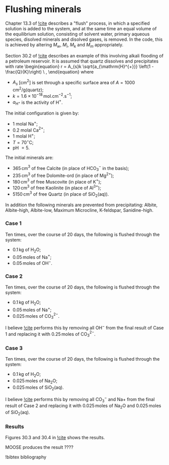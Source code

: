 # Flushing minerals

Chapter 13.3 of [!cite](bethke_2007) describes a "flush" process, in which a specified solution is added to the system, and at the same time an equal volume of the equilibrium solution, consisting of solvent water, primary aqueous species, disolved minerals and disolved gases, is removed.  In the code, this is achieved by altering $M_{w}$, $M_{i}$, $M_{k}$ and $M_{m}$ appropriately.

Section 30.2 of [!cite](bethke_2007) describes an example of this involving alkali flooding of a petroleum reservoir.  It is assumed that quartz dissolves and precipitates with rate
\begin{equation}
r = A_{s}k \sqrt{a_{\mathrm{H}^{+}}} \left(1 - \frac{Q}{K}\right) \ ,
\end{equation}
where

- $A_{s}$ \[cm$^{2}$\] is set through a specific surface area of $A = 1000\,$cm$^{2}$/g(quartz);
- $k = 1.6\times 10^{-18}\,$mol.cm$^{-2}$.s$^{-1}$;
- $a_{\mathrm{H}^{+}}$ is the activity of H$^{+}$.

The initial configuration is given by:

- 1 molal Na$^{+}$;
- 0.2 molal Ca$^{2+}$;
- 1 molal H$^{+}$;
- $T=70^{\circ}$C;
- pH $=5$.

The initial minerals are:

- $365\,$cm$^{3}$ of free Calcite (in place of HCO$_{3}^{-}$ in the basis);
- $235\,$cm$^{3}$ of free Dolomite-ord (in place of Mg$^{2+}$);
- $180\,$cm$^{3}$ of free Muscovite (in place of K$^{+}$);
- $120\,$cm$^{3}$ of free Kaolinite (in place of Al$^{3+}$);
- $5150\,$cm$^{3}$ of free Quartz (in place of SiO$_{2}$(aq)).

In addition the following minerals are prevented from precipitating: Albite, Albite-high, Albite-low, Maximum Microcline, K-feldspar, Sanidine-high.

### Case 1

Ten times, over the course of 20 days, the following is flushed through the system:

- 0.1$\,$kg of H$_{2}$O;
- 0.05$\,$moles of Na$^{+}$;
- 0.05$\,$moles of OH$^{-}$.

### Case 2

Ten times, over the course of 20 days, the following is flushed through the system:

- 0.1$\,$kg of H$_{2}$O;
- 0.05$\,$moles of Na$^{+}$;
- 0.025$\,$moles of CO$_{3}^{2-}$.

I believe [!cite](bethke_2007) performs this by removing all OH$^{-}$ from the final result of Case 1 and replacing it with 0.25$\,$moles of CO$_{3}^{2-}$.

### Case 3

Ten times, over the course of 20 days, the following is flushed through the system:

- 0.1$\,$kg of H$_{2}$O;
- 0.025$\,$moles of Na$_{2}$O;
- 0.025$\,$moles of SiO$_{2}$(aq).

I believe [!cite](bethke_2007) performs this by removing all CO$_{3}^{-}$ and Na${+}$ from the final result of Case 2 and replacing it with 0.025$\,$moles of Na$_{2}$O and 0.025$\,$moles of SiO$_{2}$(aq).

### Results

Figures 30.3 and 30.4 in [!cite](bethke_2007) shows the results.

MOOSE produces the result ????







!bibtex bibliography
